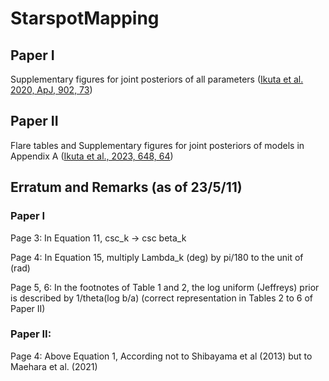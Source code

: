 # StarspotMapping

## Paper I

Supplementary figures for joint posteriors of all parameters ([Ikuta et al. 2020, ApJ, 902, 73](https://ui.abs.harvard.edu/abs/2020ApJ...902...73I/abstract))

## Paper II

Flare tables and Supplementary figures for joint posteriors of models in Appendix A ([Ikuta et al., 2023, 648, 64](https://iopscience.iop.org/article/10.3847/1538-4357/acbd36))





## Erratum and Remarks (as of 23/5/11)

### Paper I

Page 3: In Equation 11, csc_k -> csc beta_k

Page 4: In Equation 15, multiply Lambda_k (deg) by pi/180 to the unit of (rad)

Page 5, 6: In the footnotes of Table 1 and 2, the log uniform (Jeffreys) prior is described by 1/theta(log b/a) (correct representation in Tables 2 to 6 of Paper II)


### Paper II:

Page 4: Above Equation 1, According not to Shibayama et al (2013) but to Maehara et al. (2021)
